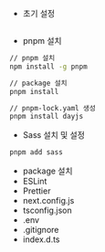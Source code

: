 - 초기 설정
```bash
```

- pnpm 설치
```bash
// pnpm 설치
npm install -g pnpm

// package 설치
pnpm install

// pnpm-lock.yaml 생성
pnpm install dayjs
```

- Sass 설치 및 설정
```bash
pnpm add sass
```

- package 설치
- ESLint
- Prettier
- next.config.js
- tsconfig.json
- .env
- .gitignore
- index.d.ts